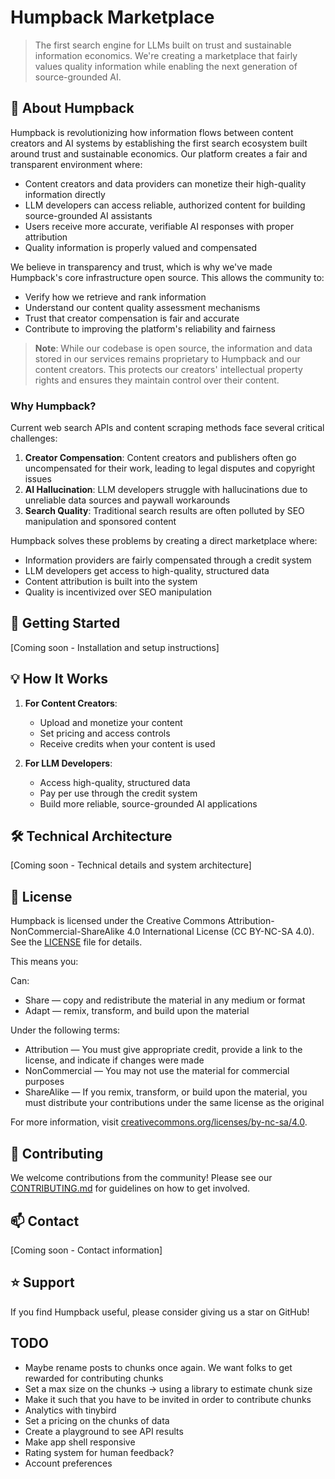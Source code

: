 # Humpback Marketplace

> The first search engine for LLMs built on trust and sustainable information economics. We're creating a marketplace that fairly values quality information while enabling the next generation of source-grounded AI.

## 🐋 About Humpback

Humpback is revolutionizing how information flows between content creators and AI systems by establishing the first search ecosystem built around trust and sustainable economics. Our platform creates a fair and transparent environment where:

- Content creators and data providers can monetize their high-quality information directly
- LLM developers can access reliable, authorized content for building source-grounded AI assistants
- Users receive more accurate, verifiable AI responses with proper attribution
- Quality information is properly valued and compensated

We believe in transparency and trust, which is why we've made Humpback's core infrastructure open source. This allows the community to:

- Verify how we retrieve and rank information
- Understand our content quality assessment mechanisms
- Trust that creator compensation is fair and accurate
- Contribute to improving the platform's reliability and fairness

> **Note**: While our codebase is open source, the information and data stored in our services remains proprietary to Humpback and our content creators. This protects our creators' intellectual property rights and ensures they maintain control over their content.

### Why Humpback?

Current web search APIs and content scraping methods face several critical challenges:

1. **Creator Compensation**: Content creators and publishers often go uncompensated for their work, leading to legal disputes and copyright issues
2. **AI Hallucination**: LLM developers struggle with hallucinations due to unreliable data sources and paywall workarounds
3. **Search Quality**: Traditional search results are often polluted by SEO manipulation and sponsored content

Humpback solves these problems by creating a direct marketplace where:

- Information providers are fairly compensated through a credit system
- LLM developers get access to high-quality, structured data
- Content attribution is built into the system
- Quality is incentivized over SEO manipulation

## 🚀 Getting Started

[Coming soon - Installation and setup instructions]

## 💡 How It Works

1. **For Content Creators**:

   - Upload and monetize your content
   - Set pricing and access controls
   - Receive credits when your content is used

2. **For LLM Developers**:
   - Access high-quality, structured data
   - Pay per use through the credit system
   - Build more reliable, source-grounded AI applications

## 🛠️ Technical Architecture

[Coming soon - Technical details and system architecture]

## 📜 License

Humpback is licensed under the Creative Commons Attribution-NonCommercial-ShareAlike 4.0 International License (CC BY-NC-SA 4.0). See the [LICENSE](LICENSE) file for details.

This means you:

Can:

- Share — copy and redistribute the material in any medium or format
- Adapt — remix, transform, and build upon the material

Under the following terms:

- Attribution — You must give appropriate credit, provide a link to the license, and indicate if changes were made
- NonCommercial — You may not use the material for commercial purposes
- ShareAlike — If you remix, transform, or build upon the material, you must distribute your contributions under the same license as the original

For more information, visit [creativecommons.org/licenses/by-nc-sa/4.0](https://creativecommons.org/licenses/by-nc-sa/4.0/).

## 🤝 Contributing

We welcome contributions from the community! Please see our [CONTRIBUTING.md](CONTRIBUTING.md) for guidelines on how to get involved.

## 📫 Contact

[Coming soon - Contact information]

## ⭐ Support

If you find Humpback useful, please consider giving us a star on GitHub!

## TODO

- Maybe rename posts to chunks once again. We want folks to get rewarded for contributing chunks
- Set a max size on the chunks -> using a library to estimate chunk size
- Make it such that you have to be invited in order to contribute chunks
- Analytics with tinybird
- Set a pricing on the chunks of data
- Create a playground to see API results
- Make app shell responsive
- Rating system for human feedback?
- Account preferences
